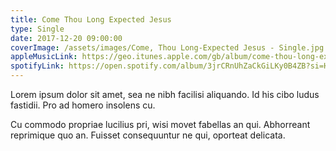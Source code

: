 ```yaml
---
title: Come Thou Long Expected Jesus
type: Single
date: 2017-12-20 09:00:00
coverImage: /assets/images/Come, Thou Long-Expected Jesus - Single.jpg
appleMusicLink: https://geo.itunes.apple.com/gb/album/come-thou-long-expected-jesus-single/1324242328?mt=1&app=music
spotifyLink: https://open.spotify.com/album/3jrCRnUhZaCkGiLKy0B4ZB?si=HvSqZiTvQZ2VUXpykI1iGw
---
```

Lorem ipsum dolor sit amet, sea ne nibh facilisi aliquando. Id his cibo ludus fastidii. Pro ad homero insolens cu.

Cu commodo propriae lucilius pri, wisi movet fabellas an qui. Abhorreant reprimique quo an. Fuisset consequuntur ne qui, oporteat delicata.
